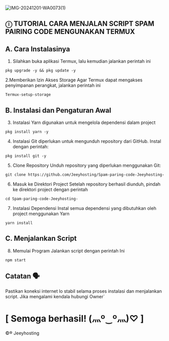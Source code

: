 ![IMG-20241201-WA0073(1)](https://github.com/user-attachments/assets/01295ea3-0a00-46fe-9c60-95056f5755f5)


## ⓘ TUTORIAL CARA MENJALAN SCRIPT SPAM PAIRING CODE  MENGUNAKAN TERMUX

## A. Cara Instalasinya 
1. Silahkan buka aplikasi Termux, lalu kemudian jalankan perintah ini
```
pkg upgrade -y && pkg update -y
```
2.Memberikan Izin Akses Storage Agar Termux dapat mengakses penyimpanan perangkat, jalankan perintah ini
```
Termux-setup-storage
```


## B. Instalasi dan Pengaturan Awal

3. Instalasi Yarn  digunakan untuk mengelola dependensi dalam project
```
pkg install yarn -y
```

4. Instalasi Git diperlukan untuk mengunduh repository dari GitHub. Instal dengan perintah:
```
pkg install git -y
```

5. Clone Repository Unduh repository yang diperlukan menggunakan Git:
```
git clone https://github.com/Jeeyhosting/Spam-paring-code-Jeeyhosting-
```

6. Masuk ke Direktori Project Setelah repository berhasil diunduh, pindah ke direktori project dengan perintah
```
cd Spam-paring-code-Jeeyhosting-
```

7. Instalasi Dependensi Instal semua dependensi yang dibutuhkan oleh project menggunakan Yarn
```
yarn install
```
## C. Menjalankan Script

8. Memulai Program Jalankan script dengan perintah Ini 
```
npm start
```



## Catatan 🗣️
Pastikan koneksi internet  lo stabil selama proses instalasi dan menjalankan script. Jika mengalami kendala hubungi Owner`

# [ Semoga berhasil! (⁠灬⁠º⁠‿⁠º⁠灬⁠)⁠♡ ]




©® Jeeyhosting 
